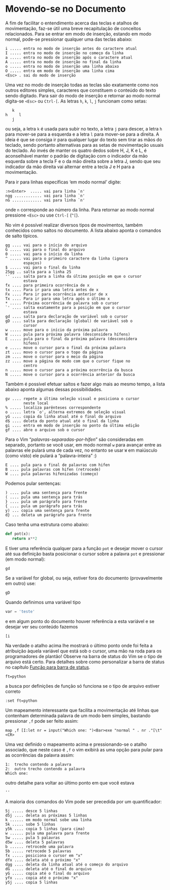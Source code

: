 Movendo-se no Documento
=======================

A fim de facilitar o entendimento acerca das teclas e atalhos de
movimentação, faz-se útil uma breve recapitulação de conceitos
relacionados. Para se entrar em modo de inserção, estando em modo
normal, pode-se pressionar qualquer uma das teclas abaixo:

```
i ..... entra no modo de inserção antes do caractere atual
I ..... entra no modo de inserção no começo da linha
a ..... entra no modo de inserção após o caractere atual
A ..... entra no modo de inserção no final da linha
o ..... entra no modo de inserção uma linha abaixo
O ..... entra em modo de inserção uma linha cima
<Esc> . sai do modo de inserção
```

Uma vez no modo de inserção todas as teclas são exatamente como nos
outros editores simples, caracteres que constituem o conteúdo do texto
sendo digitado. Para sair do modo de inserção e retornar ao modo normal
digita-se `<Esc>` ou `Ctrl-[`. As letras `h`, `k`,
`l`, `j` funcionam como setas:

```
   k
h     l
   j
```

ou seja, a letra `k` é usada para subir no texto, a letra
`j` para descer, a letra `h` para mover-se
para a esquerda e a letra `l` para mover-se para a direita.
A ideia é que se consiga ir para qualquer lugar do texto sem tirar as
mãos do teclado, sendo portanto alternativas para as setas de
movimentação usuais do teclado. Ao invés de manter os quatro dedos sobre
H, J, K e L, é aconselhável manter o padrão de digitação com o indicador
da mão esquerda sobre a tecla F e o da mão direita sobre a letra J,
sendo que seu indicador da mão direita vai alternar entre a tecla J e H
para a movimentação.

Para ir para linhas específicas ‘em modo normal’ digite:

```
:n<Enter>  ..... vai para linha `n'
ngg ............ vai para linha `n'
nG ............. vai para linha `n'
```

onde `n` corresponde ao número da linha. Para retornar ao modo normal
pressione `<Esc>` ou use `Ctrl-[` (`^[`).

No vim é possível realizar diversos tipos de movimentos, também
conhecidos como saltos no documento. A lista abaixo aponta o comandos de
salto típicos.

```
gg .... vai para o início do arquivo
G ..... vai para o final do arquivo
0 ..... vai para o início da linha
^ ..... vai para o primeiro caractere da linha (ignora
        espaços)
$ ..... vai para o final da linha
25gg .. salta para a linha 25
'' .... salta para a linha da última posição em que o cursor
        estava
fx .... para primeira ocorrência de x
tx .... Para ir para uma letra antes de x
Fx .... Para ir para ocorrência anterior de x
Tx .... Para ir para uma letra após o último x
* ..... Próxima ocorrência de palavra sob o cursor
`' .... salta exatamente para a posição em que o cursor
        estava
gd .... salta para declaração de variável sob o cursor
gD .... salta para declaração (global) de variável sob o
        cursor
w ..... move para o início da próxima palavra
W ..... pula para próxima palavra (desconsidera hífens)
E ..... pula para o final da próxima palavra (desconsidera
        hifens)
e ..... move o cursor para o final da próxima palavra
zt .... movo o cursor para o topo da página
zm .... move o cursor para o meio da página
zz .... move a página de modo com que o cursor fique no
        centro
n ..... move o cursor para a próxima ocorrência da busca
N ..... move o cursor para a ocorrência anterior da busca
```

Também é possível efetuar saltos e fazer algo mais ao mesmo tempo, a
lista abaixo aponta algumas dessas possibilidades.

```
gv .... repete a última seleção visual e posiciona o cursor
        neste local
% ..... localiza parênteses correspondente
o ..... letra `o', alterna extremos de seleção visual
yG .... copia da linha atual até o final do arquivo
d$ .... deleta do ponto atual até o final da linha
gi .... entra em modo de inserção no ponto da última edição
gf .... abre o arquivo sob o cursor
```

Para o Vim “*palavras-separadas-por-hífen*”
são consideradas em separado, portanto se você usar, em modo normal
`w` para avançar entre as palavras ele pulará uma de cada vez, no
entanto se usar `W` em maiúsculo (como visto) ele pulará a
“palavra-inteira” :)

```
E .... pula para o final de palavras com hifen
B .... pula palavras com hifen (retrocede)
W .... pula palavras hifenizadas (começo)
```

Podemos pular sentenças:

```
) .... pula uma sentença para frente
( .... pula uma sentença para trás
} .... pula um parágrafo para frente
{ .... pula um parágrafo para trás
y) ... copia uma sentença para frente
d} ... deleta um parágrafo para frente
```

Caso tenha uma estrutura como abaixo:

```python
def pot(x):
   return x**2
```

E tiver uma referência qualquer para a função `pot` e desejar mover o
cursor até sua definição basta posicionar o cursor sobre a palavra `pot`
e pressionar (em modo normal):

```
gd
```

Se a variável for global, ou seja, estiver fora do documento
(provavelmente em outro) use:

```
gD
```

Quando definimos uma variável tipo

```python
var = 'teste'
```

e em algum ponto do documento houver referência a esta variável e se
desejar ver seu conteúdo fazemos

```
[i
```

Na verdade o atalho acima lhe mostrará o último ponto onde foi feita a
atribuição àquela variável que está sob o cursor, uma mão na roda para
os programadores de plantão! Observe na barra de status do Vim se o tipo
de arquivo está certo. Para detalhes sobre como personalizar a
barra de status no capítulo [Função para barra de status](../capitulo_12/funcao_para_barra_de_status.md).

```
ft=python
```

a busca por definições de função só funciona se o tipo de arquivo
estiver correto

```
:set ft=python
```

Um mapeamento interessante que facilita a movimentação até linhas que
contenham determinada palavra de um modo bem simples, bastando
pressionar `,f` pode ser feito assim:

```
map ,f [I:let nr = input("Which one: ")<Bar>exe "normal " . nr ."[\t"<CR>
```

Uma vez definido o mapeamento acima e pressionando-se o atalho
associado, que neste caso é `,f` o vim exibirá as uma opção para pular
para as ocorrências da palavra assim:

```
1:  trecho contendo a palavra
2:  outro trecho contendo a palavra
Which one:
```

outro detalhe para voltar ao último ponto em que você estava

```
''
```

A maioria dos comandos do Vim pode ser precedida por um quantificador:

```
5j ..... desce 5 linhas
d5j .... deleta as próximas 5 linhas
k ...... em modo normal sobe uma linha
5k ..... sobe 5 linhas
y5k .... copia 5 linhas (para cima)
w ...... pula uma palavra para frente
5w ..... pula 5 palavras
d5w .... deleta 5 palavras
b ...... retrocede uma palavra
5b ..... retrocede 5 palavras
fx ..... posiciona o cursor em "x"
dfx .... deleta até o próximo "x"
dgg .... deleta da linha atual até o começo do arquivo
dG ..... deleta até o final do arquivo
yG ..... copia até o final do arquivo
yfx .... copia até o próximo "x"
y5j .... copia 5 linhas
```
